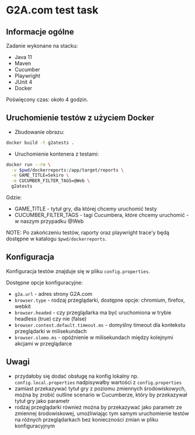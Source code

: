 # G2A.com test task

## Informacje ogólne

Zadanie wykonane na stacku:

- Java 11
- Maven
- Cucumber
- Playwright
- JUnit 4
- Docker

Poświęcony czas: około 4 godzin.

## Uruchomienie testów z użyciem Docker

* Zbudowanie obrazu:

```bash
docker build -t g2atests .
```

* Uruchomienie kontenera z testami:

```bash
docker run --rm \
  -v $pwd/dockerreports:/app/target/reports \
  -e GAME_TITLE=Sekiro \
  -e CUCUMBER_FILTER_TAGS=@Web \
  g2atests
```

Gdzie:

- GAME_TITLE - tytuł gry, dla której chcemy uruchomić testy
- CUCUMBER_FILTER_TAGS - tagi Cucumbera, które chcemy uruchomić - w naszym przypadku @Web

NOTE: Po zakończeniu testów, raporty oraz playwright trace'y będą dostępne w katalogu `$pwd/dockerreports`.

## Konfiguracja

Konfiguracja testów znajduje się w pliku `config.properties`.

Dostępne opcje konfiguracyjne:

- `g2a.url` - adres strony G2A.com
- `browser.type` - rodzaj przeglądarki, dostępne opcje: chromium, firefox, webkit
- `browser.headed` - czy przeglądarka ma być uruchomiona w trybie headless (true) czy nie (false)
- `browser.context.default.timeout.ms` - domyślny timeout dla kontekstu przeglądarki w milisekundach
- `browser.slomo.ms` - opóźnienie w milisekundach między kolejnymi akcjami w przeglądarce

## Uwagi

- przydałoby się dodać obsługę na konfig lokalny np. `config.local.properties` nadpisywałby wartości
  z `config.properties`
- zamiast przekazywać tytuł gry z poziomu zmiennych środowiskowych, można by zrobić outline scenario w Cucumberze,
  który by przekazywał tytuł gry jako parametr
- rodzaj przeglądarki również można by przekazywać jako parametr ze zmiennej środowiskowej,
  umożliwiając tym samym uruchomienie testów na różnych przeglądarkach bez konieczności zmian w pliku konfiguracyjnym